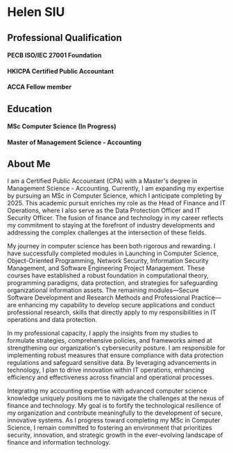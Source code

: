 # Helen SIU

## Professional Qualification  
#### PECB ISO/IEC 27001 Foundation
#### HKICPA Certified Public Accountant
#### ACCA Fellow member

## Education
#### MSc Computer Science (In Progress)
#### Master of Management Science - Accounting

## About Me

I am a Certified Public Accountant (CPA) with a Master's degree in Management Science - Accounting. Currently, I am expanding my expertise by pursuing an MSc in Computer Science, which I anticipate completing by 2025. This academic pursuit enriches my role as the Head of Finance and IT Operations, where I also serve as the Data Protection Officer and IT Security Officer. The fusion of finance and technology in my career reflects my commitment to staying at the forefront of industry developments and addressing the complex challenges at the intersection of these fields.

My journey in computer science has been both rigorous and rewarding. I have successfully completed modules in Launching in Computer Science, Object-Oriented Programming, Network Security, Information Security Management, and Software Engineering Project Management. These courses have established a robust foundation in computational theory, programming paradigms, data protection, and strategies for safeguarding organizational information assets. The remaining modules—Secure Software Development and Research Methods and Professional Practice—are enhancing my capability to develop secure applications and conduct professional research, skills that directly apply to my responsibilities in IT operations and data protection.

In my professional capacity, I apply the insights from my studies to formulate strategies, comprehensive policies, and frameworks aimed at strengthening our organization's cybersecurity posture. I am responsible for implementing robust measures that ensure compliance with data protection regulations and safeguard sensitive data. By leveraging advancements in technology, I plan to drive innovation within IT operations, enhancing efficiency and effectiveness across financial and operational processes.

Integrating my accounting expertise with advanced computer science knowledge uniquely positions me to navigate the challenges at the nexus of finance and technology. My goal is to fortify the technological resilience of my organization and contribute meaningfully to the development of secure, innovative systems. As I progress toward completing my MSc in Computer Science, I remain committed to fostering an environment that prioritizes security, innovation, and strategic growth in the ever-evolving landscape of finance and information technology.
